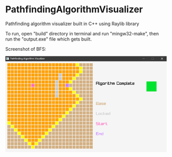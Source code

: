 # PathfindingAlgorithmVisualizer

Pathfinding algorithm visualizer built in C++ using Raylib library

To run, open "build" directory in terminal and run "mingw32-make", then run the "output.exe" file which gets built.

Screenshot of BFS:

![results](output.png)
